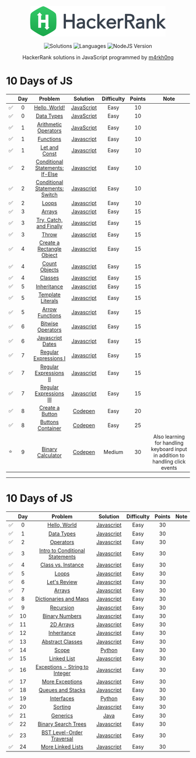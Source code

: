 <p align="center">
  <a href="https://www.hackerrank.com/m4rkh0ng">
    <img alt="HackerRank" src="https://raw.githubusercontent.com/m4rkh0ng/hackerrank-practice/master/hackerrank-logo.png">
  </a>
</p>
<p align="center">
  <img alt="Solutions" src="https://img.shields.io/badge/Solutions-100-blue.svg?longCache=true&style=for-the-badge&logo=hackerrank">
  <img alt="Languages" src="https://img.shields.io/badge/Languages-JavaScript-yellow.svg?longCache=true&style=for-the-badge">
  <img alt="NodeJS Version" src="https://img.shields.io/node/v/carbon.svg?style=for-the-badge&logo=node">
</p>
<p align="center">
  HackerRank solutions in JavaScript programmed by <a alt="HackerRank Profile" href="https://www.hackerrank.com/m4rkh0ng" >m4rkh0ng</a>
</p>

<!-- ⭐ for favorites ✅ for completed -->

# 10 Days of JS
|   | Day | Problem         | Solution | Difficulty | Points | Note |
|-- |:---:|:---------------:|:--------:|:----------:|:------:|:----:|
| ✅ | 0 |[Hello, World!](https://www.hackerrank.com/challenges/js10-hello-world/problem)| [JavaScript](10-days-of-js/hello-world.js) | Easy | 10 | |
| ✅ | 0 | [Data Types](https://www.hackerrank.com/challenges/js10-data-types) | [JavaScript](10-days-of-js/data-types.js) | Easy | 10 | |
| ✅ | 1 | [Arithmetic Operators](https://www.hackerrank.com/challenges/js10-arithmetic-operators)| [JavaScript](10-days-of-js/arithmetic-operators.js) | Easy | 10 | |
| ✅ | 1 | [Functions](https://www.hackerrank.com/challenges/js10-function) | [Javascript](10-days-of-js/functions.js) | Easy | 10 | |
| ✅ | 1 | [Let and Const](https://www.hackerrank.com/challenges/js10-let-and-const) | [Javascript](10-days-of-js/let-and-const.js) | Easy | 10 | |
| ✅ | 2 | [Conditional Statements: If-Else](https://www.hackerrank.com/challenges/js10-if-else) | [Javascript](10-days-of-js/conditional-statements-if-else.js) | Easy | 10 | |
| ✅ | 2 | [Conditional Statements: Switch](https://www.hackerrank.com/challenges/js10-switch) | [Javascript](10-days-of-js/conditional-statements-switch.js) | Easy | 10 | |
| ✅ | 2 | [Loops](https://www.hackerrank.com/challenges/js10-loops) | [Javascript](10-days-of-js/loops.js) | Easy | 10 | |
| ✅ | 3 | [Arrays](https://www.hackerrank.com/challenges/js10-arrays) | [Javascript](10-days-of-js/arrays.js) | Easy | 15 | | 
| ✅ | 3 | [Try, Catch, and Finally](https://www.hackerrank.com/challenges/js10-try-catch-and-finally) | [Javascript](10-days-of-js/try-catch-and-finally.js) | Easy | 15 | |
| ✅ | 3 | [Throw](https://www.hackerrank.com/challenges/js10-throw) | [Javascript](10-days-of-js/throw.js) | Easy | 15 | |
| ✅ | 4 | [Create a Rectangle Object](https://www.hackerrank.com/challenges/js10-objects) | [Javascript](10-days-of-js/create-a-rectangle-object.js) | Easy | 15 | |
| ✅ | 4 | [Count Objects](https://www.hackerrank.com/challenges/js10-count-objects) | [Javascript](10-days-of-js/count-objects.js) | Easy | 15 | |
| ✅ | 4 | [Classes](https://www.hackerrank.com/challenges/js10-class) | [Javascript](10-days-of-js/classes.js) | Easy | 15 | |
| ✅ | 5 | [Inheritance](https://www.hackerrank.com/challenges/js10-inheritance) | [Javascript](10-days-of-js/inheritance.js) | Easy | 15 | |
| ✅ | 5 | [Template Literals](https://www.hackerrank.com/challenges/js10-template-literals) | [Javascript](10-days-of-js/template-literals.js) | Easy | 15 | |
| ✅ | 5 | [Arrow Functions](https://www.hackerrank.com/challenges/js10-arrows) | [Javascript](10-days-of-js/arrow-functions.js) | Easy | 15 | |
| ✅ | 6 | [Bitwise Operators](https://www.hackerrank.com/challenges/js10-bitwise) | [Javascript](10-days-of-js/bitwise-operators.js) | Easy | 15 | | 
| ✅ | 6 | [Javascript Dates](https://www.hackerrank.com/challenges/js10-date) | [Javascript](10-days-of-js/javascript-dates.js) | Easy | 15 | |
| ✅ | 7 | [Regular Expressions I](https://www.hackerrank.com/challenges/js10-regexp-1) | [Javascript](10-days-of-js/regular-expressions-i.js) | Easy | 15 | |
| ✅ | 7 | [Regular Expressions II](https://www.hackerrank.com/challenges/js10-regexp-2) | [Javascript](10-days-of-js/regular-expressions-ii.js) | Easy | 15 | |
| ✅ | 7 | [Regular Expressions III](https://www.hackerrank.com/challenges/js10-regexp-3) | [Javascript](10-days-of-js/regular-expressions-iii.js) | Easy | 15 | |
| ✅ | 8 | [Create a Button](https://www.hackerrank.com/challenges/js10-create-a-button) | [Codepen](https://codepen.io/m4rkh0ng/pen/RwrmRgY) | Easy | 20 | |
| ✅ | 8 | [Buttons Container](https://www.hackerrank.com/challenges/js10-buttons-container) | [Codepen](https://codepen.io/m4rkh0ng/pen/pogmOMV) | Easy | 25 | |
| ⭐ | 9 | [Binary Calculator](https://www.hackerrank.com/challenges/js10-binary-calculator) | [Codepen](https://codepen.io/m4rkh0ng/pen/PoZvyLR) | Medium | 30 | Also learning for handling keyboard input in addition to handling click events |

---

# 10 Days of JS

|   | Day | Problem         | Solution | Difficulty | Points | Note |
|-- |:---:|:---------------:|:--------:|:----------:|:------:|:----:|
| ✅ | 0 | [Hello, World](https://www.hackerrank.com/challenges/30-hello-world) | [Javascript](30-days-of-code/hello-world.js) | Easy | 30 | |
| ✅ | 1 | [Data Types](https://www.hackerrank.com/challenges/30-data-types) | [Javascript](30-days-of-code/data-types.js) | Easy | 30 | |
| ✅ | 2 | [Operators](https://www.hackerrank.com/challenges/30-operators) | [Javascript](30-days-of-code/operators.js) | Easy | 30 | |
| ✅ | 3 | [Intro to Conditional Statements](https://www.hackerrank.com/challenges/30-conditional-statements) | [Javascript](30-days-of-code/intro-to-conditional-statements.js) | Easy | 30 | |
| ✅ | 4 | [Class vs. Instance](https://www.hackerrank.com/challenges/30-class-vs-instance) | [Javascript](30-days-of-code/class-vs-instance.js)  | Easy | 30 | |
| ✅ | 5 | [Loops](https://www.hackerrank.com/challenges/30-loops) | [Javascript](30-days-of-code/loops.js) | Easy | 30 | |
| ✅ | 6 | [Let's Review](https://www.hackerrank.com/challenges/30-review-loop) | [Javascript](30-days-of-code/lets-review.js) | Easy | 30 | |
| ✅ | 7 | [Arrays](https://www.hackerrank.com/challenges/30-arrays) | [Javascript](30-days-of-code/arrays.js) | Easy | 30 | |
| ✅ | 8 | [Dictionaries and Maps](https://www.hackerrank.com/challenges/30-dictionaries-and-maps) | [Javascript](30-days-of-code/dictionaries-and-maps.js) | Easy | 30 | |
| ✅ | 9 | [Recursion](https://www.hackerrank.com/challenges/30-recursion) | [Javascript](30-days-of-code/recursion-3.js) | Easy | 30 | |
| ✅ | 10 | [Binary Numbers](https://www.hackerrank.com/challenges/30-binary-numbers) | [Javascript](30-days-of-code/binary-numbers.js) | Easy | 30 | |
| ✅ | 11 | [2D Arrays](https://www.hackerrank.com/challenges/30-2d-arrays) | [Javascript](30-days-of-code/2d-arrays.js) | Easy | 30 | |
| ✅ | 12 | [Inheritance](https://www.hackerrank.com/challenges/30-inheritance/problem) | [Javascript](30-days-of-code/inheritance.js) | Easy | 30 | |
| ✅ | 13 | [Abstract Classes](https://www.hackerrank.com/challenges/30-abstract-classes) | [Javascript](30-days-of-code/abstract-classes.js) | Easy | 30 | |
| ✅ | 14 | [Scope](https://www.hackerrank.com/challenges/30-scope) | [Python](30-days-of-code/scope.py) | Easy | 30 | |
| ✅ | 15 | [Linked List](https://www.hackerrank.com/challenges/30-linked-list/) | [Javascript](30-days-of-code/linked-list.js) | Easy | 30 | |
| ✅ | 16 | [Exceptions - String to Integer](https://www.hackerrank.com/challenges/30-exceptions-string-to-integer/problem) | [Javascript](30-days-of-code/exceptions-string-to-integer.js) | Easy | 30 | |
| ✅ | 17 | [More Exceptions](https://www.hackerrank.com/challenges/30-more-exceptions/problem) | [Javascript](30-days-of-code/more-exceptions.js) | Easy | 30 | |
| ✅ | 18 | [Queues and Stacks](https://www.hackerrank.com/challenges/30-queues-stacks/) | [Javascript](30-days-of-code/queues-and-stacks.js) | Easy | 30 | |
| ✅ | 19 | [Interfaces](https://www.hackerrank.com/challenges/30-interfaces/) | [Python](30-days-of-code/interfaces.py) | Easy | 30 | |
| ✅ | 20 | [Sorting](https://www.hackerrank.com/challenges/30-sorting/) | [Javascript](30-days-of-code/sorting.js) | Easy | 30 | |
| ✅ | 21 | [Generics](https://www.hackerrank.com/challenges/30-generics/) | [Java](30-days-of-code/generics.java) | Easy | 30 | |
| ✅ | 22 | [Binary Search Trees](https://www.hackerrank.com/challenges/30-binary-search-trees) | [Javascript](30-days-of-code/binary-search-trees.js) | Easy | 30 | |
| ✅ | 23 | [BST Level-Order Traversal](https://www.hackerrank.com/challenges/30-binary-trees/) | [Javascript](30-days-of-code/bst-level-order-traversal.js) | Easy | 30 | |
| ✅ | 24 | [More Linked Lists](https://www.hackerrank.com/challenges/30-linked-list-deletion/) | [Javascript](30-days-of-code/more-linked-lists.js) | Easy | 30 | |
